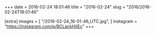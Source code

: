 +++
date = 2016-02-24 18:01:46
title = "2016-02-24"
slug = "2016/2016-02-24T18:01:46"

[extra]
images = [
    "/2016-02-24_18-01-46_UTC.jpg",
]
instagram = "https://instagram.com/p/BCLackHIIEc"
+++

